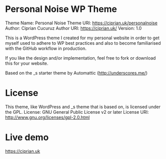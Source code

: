 Personal Noise WP Theme
===
Theme Name: Personal Noise
Theme URI: https://ciprian.uk/personalnoise
Author: Ciprian Cucuruz
Author URI: https://ciprian.uk/
Version: 1.0

This is a WordPress theme I created for my personal website in order to get myself used to adhere to WP best practices and also to become familiarised with the GitHub workflow in production.

If you like the design and/or implementation, feel free to fork or download this for your website.

Based on the _s starter theme by Automattic (http://underscores.me/)

License
===
This theme, like WordPress and _s theme that is based on, is licensed under the GPL.
License: GNU General Public License v2 or later
License URI: http://www.gnu.org/licenses/gpl-2.0.html

Live demo
===
https://ciprian.uk
